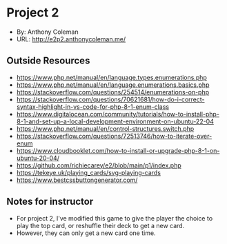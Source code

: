 # Project 2
+ By: Anthony Coleman
+ URL: <http://e2p2.anthonycoleman.me/>

## Outside Resources
+ <https://www.php.net/manual/en/language.types.enumerations.php>
+ <https://www.php.net/manual/en/language.enumerations.basics.php>
+ <https://stackoverflow.com/questions/254514/enumerations-on-php>
+ <https://stackoverflow.com/questions/70621681/how-do-i-correct-syntax-highlight-in-vs-code-for-php-8-1-enum-class>
+ <https://www.digitalocean.com/community/tutorials/how-to-install-php-8-1-and-set-up-a-local-development-environment-on-ubuntu-22-04>
+ <https://www.php.net/manual/en/control-structures.switch.php>
+ <https://stackoverflow.com/questions/72513746/how-to-iterate-over-enum>
+ <https://www.cloudbooklet.com/how-to-install-or-upgrade-php-8-1-on-ubuntu-20-04/>
+ <https://github.com/richiecarey/e2/blob/main/p1/index.php>
+ <https://tekeye.uk/playing_cards/svg-playing-cards>
+ <https://www.bestcssbuttongenerator.com/>

## Notes for instructor
+ For project 2, I've modified this game to give the player the choice to play the top card, or reshuffle their deck to get a new card.
+ However, they can only get a new card one time.